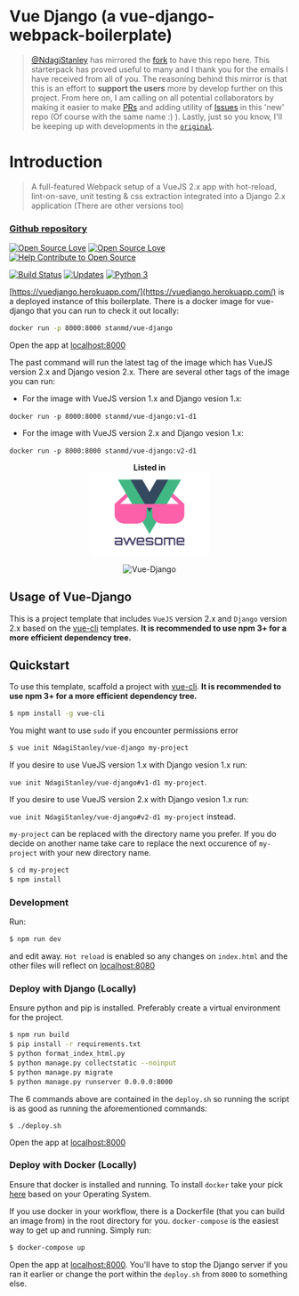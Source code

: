 # Vue Django (a vue-django-webpack-boilerplate)

> [@NdagiStanley](https://github.com/NdagiStanley) has mirrored the [fork](https://github.com/NdagiStanley/vue-django-fork) to have this repo here. This starterpack has proved useful to many and I thank you for the emails I have received from all of you. The reasoning behind this mirror is that this is an effort to **support the users** more by develop further on this project. From here on, I am calling on all potential collaborators by making it easier to make [PRs](https://github.com/NdagiStanley/vue-django/pulls) and adding utility of [Issues](https://github.com/NdagiStanley/vue-django/issues) in this 'new' repo (Of course with the same name :) ). Lastly, just so you know, I'll be keeping up with developments in the [`original`](https://github.com/vuejs-templates/webpack).

# Introduction
> A full-featured Webpack setup of a VueJS 2.x app with hot-reload, lint-on-save, unit testing & css extraction integrated into a Django 2.x application (There are other versions too)

### [Github repository](https://github.com/NdagiStanley/vue-django)

[![Open Source Love](https://badges.frapsoft.com/os/v1/open-source.svg?v=102)](https://github.com/ellerbrock/open-source-badge/)
[![Open Source Love](https://badges.frapsoft.com/os/mit/mit.svg?v=102)](https://github.com/ellerbrock/open-source-badge/)
[![Help Contribute to Open Source](https://www.codetriage.com/ndagistanley/vue-django/badges/users.svg)](https://www.codetriage.com/ndagistanley/vue-django)

[![Build Status](https://semaphoreci.com/api/v1/stanmd/vue-django/branches/develop/badge.svg)](https://semaphoreci.com/stanmd/vue-django)
[![Updates](https://pyup.io/repos/github/NdagiStanley/vue-django/shield.svg)](https://pyup.io/repos/github/NdagiStanley/vue-django/)
[![Python 3](https://pyup.io/repos/github/NdagiStanley/vue-django/python-3-shield.svg)](https://pyup.io/repos/github/NdagiStanley/vue-django/)


[https://vuedjango.herokuapp.com/](https://vuedjango.herokuapp.com/) is a deployed instance of this boilerplate. There is a docker image for vue-django that you can run to check it out locally:
```bash
docker run -p 8000:8000 stanmd/vue-django
```

Open the app at [localhost:8000](localhost:8000)

The past command will run the latest tag of the image which has VueJS version 2.x and Django vesion 2.x. There are several other tags of the image you can run:

- For the image with VueJS version 1.x and Django vesion 1.x:

`docker run -p 8000:8000 stanmd/vue-django:v1-d1`

- For the image with VueJS version 2.x and Django vesion 1.x:

`docker run -p 8000:8000 stanmd/vue-django:v2-d1`

<p align="center">
  <b>Listed in</b>
  <br>
  <a href="https://github.com/vuejs/awesome-vue#scaffold" target="_blank"><img src="https://github.com/vuejs/awesome-vue/raw/master/logo.svg?sanitize=true" align="center" height="150" alt="Awesome VueJS"></a>
</p>

<p align="center">
  <img src="http://i.imgur.com/sY3IpBE.png?1" align="center" height="500" alt="Vue-Django">
</p>

## Usage of Vue-Django

This is a project template that includes `VueJS` version 2.x and `Django` version 2.x based on the [vue-cli](https://github.com/vuejs/vue-cli) templates. **It is recommended to use npm 3+ for a more efficient dependency tree.**

## Quickstart

To use this template, scaffold a project with [vue-cli](https://github.com/vuejs/vue-cli). **It is recommended to use npm 3+ for a more efficient dependency tree.**

``` bash
$ npm install -g vue-cli
```

You might want to use ```sudo``` if you encounter permissions error

```bash
$ vue init NdagiStanley/vue-django my-project
```
If you desire to use VueJS version 1.x with Django vesion 1.x run:

`vue init NdagiStanley/vue-django#v1-d1 my-project`.

If you desire to use VueJS version 2.x with Django vesion 1.x run: 

`vue init NdagiStanley/vue-django#v2-d1 my-project` instead.

`my-project` can be replaced with the directory name you prefer. If you do decide on another name take care to replace the next occurence of `my-project` with your new directory name.

```bash
$ cd my-project
$ npm install
```

### Development

Run:
```bash
$ npm run dev
```

and edit away. `Hot reload` is enabled so any changes on `index.html` and the other files will reflect on [localhost:8080](http://localhost:8080/)

### Deploy with Django (Locally)

Ensure python and pip is installed. Preferably create a virtual environment for the project.

```bash
$ npm run build
$ pip install -r requirements.txt
$ python format_index_html.py
$ python manage.py collectstatic --noinput
$ python manage.py migrate
$ python manage.py runserver 0.0.0.0:8000
```

The 6 commands above are contained in the `deploy.sh` so running the script is as good as running the aforementioned commands:
```
$ ./deploy.sh
```

Open the app at [localhost:8000](localhost:8000)

### Deploy with Docker (Locally)

Ensure that docker is installed and running. To install `docker` take your pick [here](https://www.docker.com/community-edition) based on your Operating System.

If you use docker in your workflow, there is a Dockerfile (that you can build an image from) in the root directory for you. `docker-compose` is the easiest way to get up and running. Simply run:

```bash
$ docker-compose up
```

Open the app at [localhost:8000](localhost:8000). You'll have to stop the Django server if you ran it earlier or change the port within the `deploy.sh` from `8000` to something else.
